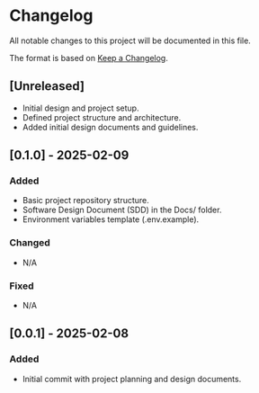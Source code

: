 # Changelog

All notable changes to this project will be documented in this file.

The format is based on [Keep a Changelog](https://keepachangelog.com/en/1.0.0/).

## [Unreleased]
- Initial design and project setup.
- Defined project structure and architecture.
- Added initial design documents and guidelines.

## [0.1.0] - 2025-02-09
### Added
- Basic project repository structure.
- Software Design Document (SDD) in the Docs/ folder.
- Environment variables template (.env.example).

### Changed
- N/A

### Fixed
- N/A

## [0.0.1] - 2025-02-08
### Added
- Initial commit with project planning and design documents.
